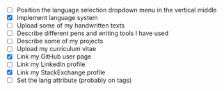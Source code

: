 - [ ] Position the language selection dropdown menu in the vertical middle
- [x] Implement language system
- [ ] Upload some of my handwritten texts
- [ ] Describe different pens and writing tools I have used
- [ ] Describe some of my projects
- [ ] Upload my curriculum vitae
- [x] Link my GitHub user page
- [ ] Link my LinkedIn profile
- [x] Link my StackExchange profile
- [ ] Set the lang attribute (probably on <html> tags)
